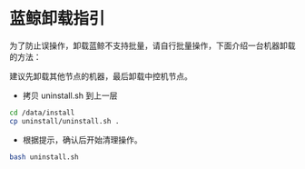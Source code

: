 # 蓝鲸卸载指引


为了防止误操作，卸载蓝鲸不支持批量，请自行批量操作，下面介绍一台机器卸载的方法：

建议先卸载其他节点的机器，最后卸载中控机节点。

- 拷贝 uninstall.sh 到上一层 
 
```bash
cd /data/install
cp uninstall/uninstall.sh . 
```

- 根据提示，确认后开始清理操作。

```bash
bash uninstall.sh
```


